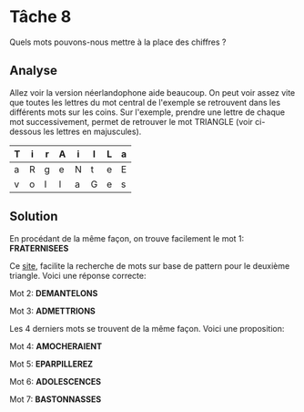 # Tâche 8

Quels mots pouvons-nous mettre à la place des chiffres ?

## Analyse

Allez voir la version néerlandophone aide beaucoup. On peut voir assez vite que toutes les lettres du mot central de l'exemple se retrouvent dans les différents mots sur les coins.
Sur l'exemple, prendre une lettre de chaque mot successivement, permet de retrouver le mot TRIANGLE (voir ci-dessous les lettres en majuscules).

| T | i | r | A | i | l | L | a |
| ---|---|---|---|---|---|---|---|
| a | R | g | e | N | t | e | E |
| v | o | I | l | a | G | e | s |

## Solution

En procédant de la même façon, on trouve facilement le mot 1: **FRATERNISEES**


Ce [site](https://www.dico-mots.fr), facilite la recherche de mots sur base de pattern pour le deuxième triangle. Voici une réponse correcte:

Mot 2: **DEMANTELONS**

Mot 3: **ADMETTRIONS**


Les 4 derniers mots se trouvent de la même façon. Voici une proposition:

Mot 4: **AMOCHERAIENT**

Mot 5: **EPARPILLEREZ**

Mot 6: **ADOLESCENCES**

Mot 7: **BASTONNASSES**
